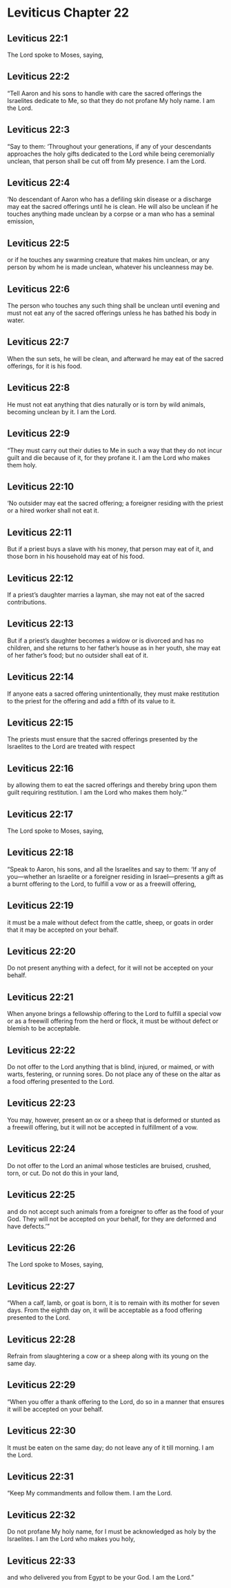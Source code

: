 # Leviticus Chapter 22

## Leviticus 22:1
The Lord spoke to Moses, saying,

## Leviticus 22:2
“Tell Aaron and his sons to handle with care the sacred offerings the Israelites dedicate to Me, so that they do not profane My holy name. I am the Lord.

## Leviticus 22:3
“Say to them: ‘Throughout your generations, if any of your descendants approaches the holy gifts dedicated to the Lord while being ceremonially unclean, that person shall be cut off from My presence. I am the Lord.

## Leviticus 22:4
‘No descendant of Aaron who has a defiling skin disease or a discharge may eat the sacred offerings until he is clean. He will also be unclean if he touches anything made unclean by a corpse or a man who has a seminal emission,

## Leviticus 22:5
or if he touches any swarming creature that makes him unclean, or any person by whom he is made unclean, whatever his uncleanness may be.

## Leviticus 22:6
The person who touches any such thing shall be unclean until evening and must not eat any of the sacred offerings unless he has bathed his body in water.

## Leviticus 22:7
When the sun sets, he will be clean, and afterward he may eat of the sacred offerings, for it is his food.

## Leviticus 22:8
He must not eat anything that dies naturally or is torn by wild animals, becoming unclean by it. I am the Lord.

## Leviticus 22:9
“They must carry out their duties to Me in such a way that they do not incur guilt and die because of it, for they profane it. I am the Lord who makes them holy.

## Leviticus 22:10
‘No outsider may eat the sacred offering; a foreigner residing with the priest or a hired worker shall not eat it.

## Leviticus 22:11
But if a priest buys a slave with his money, that person may eat of it, and those born in his household may eat of his food.

## Leviticus 22:12
If a priest’s daughter marries a layman, she may not eat of the sacred contributions.

## Leviticus 22:13
But if a priest’s daughter becomes a widow or is divorced and has no children, and she returns to her father’s house as in her youth, she may eat of her father’s food; but no outsider shall eat of it.

## Leviticus 22:14
If anyone eats a sacred offering unintentionally, they must make restitution to the priest for the offering and add a fifth of its value to it.

## Leviticus 22:15
The priests must ensure that the sacred offerings presented by the Israelites to the Lord are treated with respect

## Leviticus 22:16
by allowing them to eat the sacred offerings and thereby bring upon them guilt requiring restitution. I am the Lord who makes them holy.’”

## Leviticus 22:17
The Lord spoke to Moses, saying,

## Leviticus 22:18
“Speak to Aaron, his sons, and all the Israelites and say to them: ‘If any of you—whether an Israelite or a foreigner residing in Israel—presents a gift as a burnt offering to the Lord, to fulfill a vow or as a freewill offering,

## Leviticus 22:19
it must be a male without defect from the cattle, sheep, or goats in order that it may be accepted on your behalf.

## Leviticus 22:20
Do not present anything with a defect, for it will not be accepted on your behalf.

## Leviticus 22:21
When anyone brings a fellowship offering to the Lord to fulfill a special vow or as a freewill offering from the herd or flock, it must be without defect or blemish to be acceptable.

## Leviticus 22:22
Do not offer to the Lord anything that is blind, injured, or maimed, or with warts, festering, or running sores. Do not place any of these on the altar as a food offering presented to the Lord.

## Leviticus 22:23
You may, however, present an ox or a sheep that is deformed or stunted as a freewill offering, but it will not be accepted in fulfillment of a vow.

## Leviticus 22:24
Do not offer to the Lord an animal whose testicles are bruised, crushed, torn, or cut. Do not do this in your land,

## Leviticus 22:25
and do not accept such animals from a foreigner to offer as the food of your God. They will not be accepted on your behalf, for they are deformed and have defects.’”

## Leviticus 22:26
The Lord spoke to Moses, saying,

## Leviticus 22:27
“When a calf, lamb, or goat is born, it is to remain with its mother for seven days. From the eighth day on, it will be acceptable as a food offering presented to the Lord.

## Leviticus 22:28
Refrain from slaughtering a cow or a sheep along with its young on the same day.

## Leviticus 22:29
“When you offer a thank offering to the Lord, do so in a manner that ensures it will be accepted on your behalf.

## Leviticus 22:30
It must be eaten on the same day; do not leave any of it till morning. I am the Lord.

## Leviticus 22:31
“Keep My commandments and follow them. I am the Lord.

## Leviticus 22:32
Do not profane My holy name, for I must be acknowledged as holy by the Israelites. I am the Lord who makes you holy,

## Leviticus 22:33
and who delivered you from Egypt to be your God. I am the Lord.”

